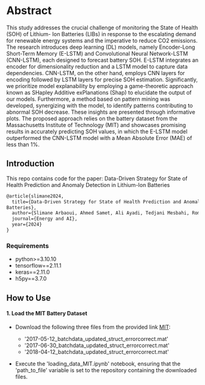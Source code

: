 # Abstract
This study addresses the crucial challenge of monitoring the State of Health (SOH) of Lithium- Ion Batteries (LIBs) in response to the escalating demand for renewable energy systems and the imperative to reduce CO2 emissions. The research introduces deep learning (DL) models, namely Encoder-Long Short-Term Memory (E-LSTM) and Convolutional Neural Network-LSTM (CNN-LSTM), each designed to forecast battery SOH. E-LSTM integrates an encoder for dimensionality reduction and a LSTM model to capture data dependencies. CNN-LSTM, on the other hand, employs CNN layers for encoding followed by LSTM layers for precise SOH estimation. Significantly, we prioritize model explanability by employing a game-theoretic approach known as SHapley Additive exPlanations (Shap) to elucidate the output of our models. Furthermore, a method based on pattern mining was developed, synergizing with the model, to identify patterns contributing to abnormal SOH decrease. These insights are presented through informative plots. The proposed approach relies on the battery dataset from the Massachusetts Institute of Technology (MIT) and showcases promising results in accurately predicting SOH values, in which the E-LSTM model outperformed the CNN-LSTM model with a Mean Absolute Error (MAE) of less than 1%.

## Introduction
This repo contains code for the paper: Data-Driven Strategy for State of Health Prediction and Anomaly Detection in Lithium-Ion
Batteries
```latex
@article{slimane2024,
  title={Data-Driven Strategy for State of Health Prediction and Anomaly Detection in Lithium-Ion
Batteries},
  author={Slimane Arbaoui, Ahmed Samet, Ali Ayadi, Tedjani Mesbahi, Romuald Boné},
  journal={Energy and AI},
  year={2024}
}
```
### Requirements

* python>=3.10.10
* tensorflow==2.11.1
* keras==2.11.0
* h5py==3.7.0


## How to Use
#### 1. Load the MIT Battery Dataset
- Download the following three files from the provided link [MIT](https://data.matr.io/1/projects/5c48dd2bc625d700019f3204):
     + '2017-05-12_batchdata_updated_struct_errorcorrect.mat'
     + '2017-06-30_batchdata_updated_struct_errorcorrect.mat'
     + '2018-04-12_batchdata_updated_struct_errorcorrect.mat'
     
     
- Execute the 'loading_data_MIT.ipynb' notebook, ensuring that the 'path_to_file' variable is set to the repository containing the downloaded files.
